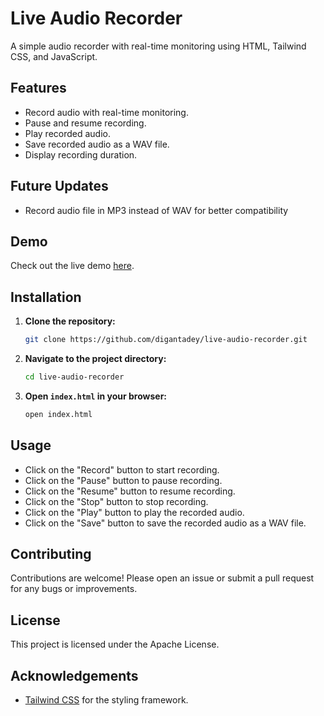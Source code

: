 # Live Audio Recorder

A simple audio recorder with real-time monitoring using HTML, Tailwind CSS, and JavaScript.

## Features

- Record audio with real-time monitoring.
- Pause and resume recording.
- Play recorded audio.
- Save recorded audio as a WAV file.
- Display recording duration.

## Future Updates
- Record audio file in MP3 instead of WAV for better compatibility

## Demo

Check out the live demo [here](https://digantadey.github.io/live-audio-recorder/).

## Installation

1. **Clone the repository:**
    ```sh
    git clone https://github.com/digantadey/live-audio-recorder.git
    ```
2. **Navigate to the project directory:**
    ```sh
    cd live-audio-recorder
    ```

3. **Open `index.html` in your browser:**
    ```sh
    open index.html
    ```

## Usage

- Click on the "Record" button to start recording.
- Click on the "Pause" button to pause recording.
- Click on the "Resume" button to resume recording.
- Click on the "Stop" button to stop recording.
- Click on the "Play" button to play the recorded audio.
- Click on the "Save" button to save the recorded audio as a WAV file.

## Contributing

Contributions are welcome! Please open an issue or submit a pull request for any bugs or improvements.

## License

This project is licensed under the Apache License.

## Acknowledgements

- [Tailwind CSS](https://tailwindcss.com/) for the styling framework.

